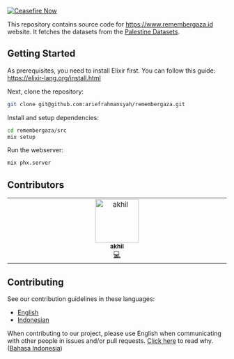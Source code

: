 [![Ceasefire Now](https://badge.techforpalestine.org/default)](https://techforpalestine.org/learn-more)

This repository contains source code for https://www.remembergaza.id website. It fetches the datasets from the [Palestine Datasets](https://data.techforpalestine.org/).

## Getting Started

As prerequisites, you need to install Elixir first. You can follow this guide: https://elixir-lang.org/install.html

Next, clone the repository:

```bash
git clone git@github.com:ariefrahmansyah/remembergaza.git
```

Install and setup dependencies:

```bash
cd remembergaza/src
mix setup
```

Run the webserver:

```bash
mix phx.server
```
## Contributors

<!-- ALL-CONTRIBUTORS-LIST:START - Do not remove or modify this section -->
<!-- prettier-ignore-start -->
<!-- markdownlint-disable -->
<table>
  <tbody>
    <tr>
      <td align="center" valign="top" width="14.28%"><a href="https://github.com/akhil0203"><img src="https://avatars.githubusercontent.com/u/101108396?v=4?s=100" width="100px;" alt="akhil"/><br /><sub><b>akhil</b></sub></a><br /><a href="#code-akhil0203" title="Code">💻</a></td>
    </tr>
  </tbody>
</table>

<!-- markdownlint-restore -->
<!-- prettier-ignore-end -->

<!-- ALL-CONTRIBUTORS-LIST:END -->

## Contributing

See our contribution guidelines in these languages:

- [English](CONTRIBUTING.md)
- [Indonesian](CONTRIBUTING_ID.md)

When contributing to our project, please use English when communicating with other people in issues and/or pull requests. [Click here](CONTRIBUTING.md#why-are-we-using-english-in-our-issues--prs) to read why. ([Bahasa Indonesia](CONTRIBUTING_ID.md#mengapa-kita-menggunakan-bahasa-inggris-dalam-menulis-issue-dan-pull-request))
